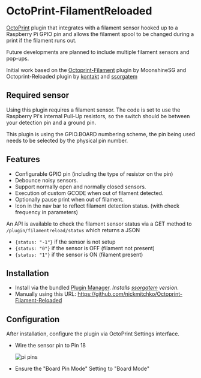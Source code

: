 # OctoPrint-FilamentReloaded

[OctoPrint](http://octoprint.org/) plugin that integrates with a filament sensor hooked up to a Raspberry Pi GPIO pin and allows the filament spool to be changed during a print if the filament runs out.

Future developments are planned to include multiple filament sensors and pop-ups.

Initial work based on the [Octoprint-Filament](https://github.com/MoonshineSG/Octoprint-Filament) plugin by MoonshineSG and Octoprint-Reloaded plugin by [kontakt](https://github.com/kontakt/Octoprint-Filament-Reloaded/archive/master.zip) and [ssorgatem](https://github.com/ssorgatem/Octoprint-Filament-Reloaded/archive/master.zip)

## Required sensor

Using this plugin requires a filament sensor. The code is set to use the Raspberry Pi's internal Pull-Up resistors, so the switch should be between your detection pin and a ground pin.

This plugin is using the GPIO.BOARD numbering scheme, the pin being used needs to be selected by the physical pin number.

## Features

* Configurable GPIO pin (including the type of resistor on the pin)
* Debounce noisy sensors.
* Support normally open and normally closed sensors.
* Execution of custom GCODE when out of filament detected.
* Optionally pause print when out of filament.
* Icon in the nav bar to reflect filament detection status. (with check frequency in parameters)

An API is available to check the filament sensor status via a GET method to `/plugin/filamentreload/status` which returns a JSON

- `{status: "-1"}` if the sensor is not setup
- `{status: "0"}` if the sensor is OFF (filament not present)
- `{status: "1"}` if the sensor is ON (filament present)

## Installation

* Install via the bundled [Plugin Manager](https://plugins.octoprint.org/plugins/filament_sensor_reloaded/). _Installs [ssorgatem](https://github.com/ssorgatem/Octoprint-Filament-Reloaded/archive/master.zip) version._
* Manually using this URL: https://github.com/nickmitchko/Octoprint-Filament-Reloaded

## Configuration

After installation, configure the plugin via OctoPrint Settings interface.

* Wire the sensor pin to Pin 18

  ![pi pins](https://user-images.githubusercontent.com/7769991/151637147-26865806-1e60-4114-a93e-4e437530c197.png)
* Ensure the "Board Pin Mode" Setting to "Board Mode"



